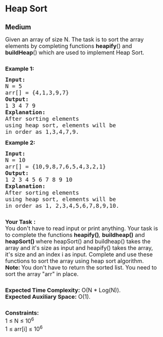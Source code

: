# Heap Sort
## Medium 
<div class="problem-statement">
                <p></p><p><span style="font-size:18px">Given an array of size N. The task is to sort the array elements by completing functions <strong>heapify</strong>() and <strong>buildHeap</strong>() which are used to implement Heap Sort.</span></p>

<p><br>
<span style="font-size:18px"><strong>Example 1:</strong></span></p>

<pre style="position: relative;"><span style="font-size:18px"><strong>Input:
</strong>N = 5
arr[] = {4,1,3,9,7}
<strong>Output:</strong>
1 3 4 7 9<strong>
Explanation:
</strong>After sorting elements
using heap sort, elements will be
in order as 1,3,4,7,9.</span>
<div class="open_grepper_editor" title="Edit &amp; Save To Grepper"></div></pre>

<p><span style="font-size:18px"><strong>Example 2:</strong></span></p>

<pre style="position: relative;"><span style="font-size:18px"><strong>Input:
</strong>N = 10
arr[] = {10,9,8,7,6,5,4,3,2,1}
<strong>Output:</strong>
1 2 3 4 5 6 7 8 9 10<strong>
Explanation:
</strong>After sorting elements
using heap sort, elements will be
in order as 1, 2,3,4,5,6,7,8,9,10.</span><div class="open_grepper_editor" title="Edit &amp; Save To Grepper"></div></pre>

<p><br>
<span style="font-size:18px"><strong>Your Task</strong> <strong>:</strong><br>
You don't have to read input or print anything. Your task is to complete the functions&nbsp;<strong>heapify()</strong><em>,&nbsp;</em><strong>buildheap()</strong> and <strong>heapSort() </strong>where heapSort() and buildheap() takes the array and it's size as input and heapify() takes the array, it's size and an index i as input. Complete and use these functions to sort the array using heap sort algorithm.<br>
<strong>Note: </strong>You don't have to return the sorted list. You need to sort the array "arr" in place.</span></p>

<p><br>
<span style="font-size:18px"><strong>Expected Time Complexity:</strong>&nbsp;O(N * Log(N)).<br>
<strong>Expected Auxiliary Space:</strong>&nbsp;O(1).</span></p>

<p><br>
<span style="font-size:18px"><strong>Constraints:</strong><br>
1 ≤ N ≤ 10<sup>6</sup><br>
1 ≤ arr[i] ≤ 10<sup>6</sup></span></p>
 <p></p>
            </div>